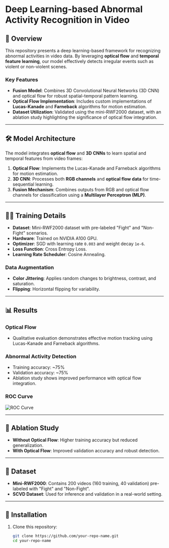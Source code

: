 # Deep Learning-based Abnormal Activity Recognition in Video

## 📄 Overview
This repository presents a deep learning-based framework for recognizing abnormal activities in video data. By leveraging **optical flow** and **temporal feature learning**, our model effectively detects irregular events such as violent or non-violent scenes.

### Key Features
- **Fusion Model**: Combines 3D Convolutional Neural Networks (3D CNN) and optical flow for robust spatial-temporal pattern learning.
- **Optical Flow Implementation**: Includes custom implementations of **Lucas-Kanade** and **Farneback** algorithms for motion estimation.
- **Dataset Utilization**: Validated using the mini-RWF2000 dataset, with an ablation study highlighting the significance of optical flow integration.


---

## 🛠️ Model Architecture
The model integrates **optical flow** and **3D CNNs** to learn spatial and temporal features from video frames:
1. **Optical Flow**: Implements the Lucas-Kanade and Farneback algorithms for motion estimation.
2. **3D CNN**: Processes both **RGB channels** and **optical flow data** for time-sequential learning.
3. **Fusion Mechanism**: Combines outputs from RGB and optical flow channels for classification using a **Multilayer Perceptron (MLP)**.

---

## 🏋️‍♂️ Training Details
- **Dataset**: Mini-RWF2000 dataset with pre-labeled "Fight" and "Non-Fight" scenarios.
- **Hardware**: Trained on NVIDIA A100 GPU.
- **Optimizer**: SGD with learning rate `0.003` and weight decay `1e-6`.
- **Loss Function**: Cross Entropy Loss.
- **Learning Rate Scheduler**: Cosine Annealing.

### Data Augmentation
- **Color Jittering**: Applies random changes to brightness, contrast, and saturation.
- **Flipping**: Horizontal flipping for variability.

---

## 📊 Results
### Optical Flow
- Qualitative evaluation demonstrates effective motion tracking using Lucas-Kanade and Farneback algorithms.

### Abnormal Activity Detection
- Training accuracy: ~75%
- Validation accuracy: ~75%
- Ablation study shows improved performance with optical flow integration.

### ROC Curve
![ROC Curve](path/to/roc_curve_image.png)

---

## 🧪 Ablation Study
- **Without Optical Flow**: Higher training accuracy but reduced generalization.
- **With Optical Flow**: Improved validation accuracy and robust detection.

---

## 📁 Dataset
- **Mini-RWF2000**: Contains 200 videos (160 training, 40 validation) pre-labeled with "Fight" and "Non-Fight".
- **SCVD Dataset**: Used for inference and validation in a real-world setting.

---

## 🔧 Installation
1. Clone this repository:
   ```bash
   git clone https://github.com/your-repo-name.git
   cd your-repo-name
